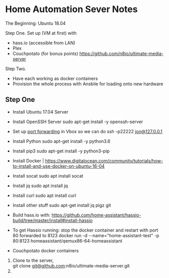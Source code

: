 # Home Automation Sever Notes

The Beginning: Ubuntu 18.04

Step One.
Set up (VM at first) with

- hass.io (accessible from LAN)
- Plex
- Couchpotato (for bonus points) https://github.com/n8io/ultimate-media-server

Step Two.
- Have each working as docker containers
- Provision the whole process with Ansbile for loading onto new hardware

## Step One
- Install Ubuntu 17.04 Server
- Install OpenSSH Server
    sudo apt-get install -y openssh-server
- Set up [port forwarding]() in Vbox so we can do
    ssh -p22222 jon@127.0.0.1
 - Install Python
    sudo apt-get install -y python3.6
- Install pip3
    sudo apt-get install -y python3-pip
 - Install Docker | https://www.digitalocean.com/community/tutorials/how-to-install-and-use-docker-on-ubuntu-16-04
 - Install socat
    sudo apt install socat
- Install jq
    sudo apt install jq
- Install curl
    sudo apt install curl
 - Install other stuff
    sudo apt-get install jq pigz git
 - Build hass.io with:
    https://github.com/home-assistant/hassio-build/tree/master/install#install-hassio
 - To get Hassio running: stop the docker container and restart with port 80 forwarded to 8123
    docker run -d --name="home-assistant-test" -p 80:8123 homeassistant/qemux86-64-homeassistant
    
- Couchpotato docker containers
  
1. Clone to the server,  
    git clone git@github.com:n8io/ultimate-media-server.git
3. 
